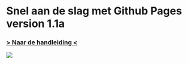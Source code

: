 # Snel aan de slag met Github Pages version 1.1a

### [> Naar de handleiding <](http://piersoncollege.github.io/html/)

![](http://i.imgur.com/aqeoWiJ.gif)
